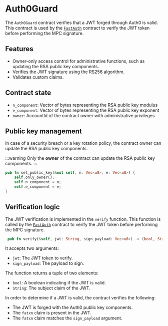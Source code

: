# Auth0Guard

The `Auth0Guard` contract verifies that a JWT forged through Auth0 is valid. This contract is used by the [`FastAuth`](./architecture_contracts_fa.md) contract to verify the JWT token before performing the MPC signature.

## Features

- Owner-only access control for administrative functions, such as updating the RSA public key components.
- Verifies the JWT signature using the RS256 algorithm.
- Validates custom claims.

## Contract state

- `n_component`: Vector of bytes representing the RSA public key modulus
- `e_component`: Vector of bytes representing the RSA public key exponent
- `owner`: AccountId of the contract owner with administrative privileges

## Public key management

In case of a security breach or a key rotation policy, the contract owner can update the RSA public key components.

:::warning
Only the **owner** of the contract can update the RSA public key components.
:::

```rust
pub fn set_public_key(&mut self, n: Vec<u8>, e: Vec<u8>) {
    self.only_owner();
    self.n_component = n;
    self.e_component = e;
}
```

## Verification logic

The JWT verification is implemented in the `verify` function. This function is called by the [`FastAuth`](./architecture_contracts_fa.md) contract to verify the JWT token before performing the MPC signature.

```rust
 pub fn verify(&self, jwt: String, sign_payload: Vec<u8>) -> (bool, String)
```

It accepts two arguments:

- `jwt`: The JWT token to verify.
- `sign_payload`: The payload to sign.

The function returns a tuple of two elements:

- `bool`: A boolean indicating if the JWT is valid.
- `String`: The subject claim of the JWT.

In order to determine if a JWT is valid, the contract verifies the following:

- The JWT is forged with the Auth0 public key components.
- The `fatxn` claim is present in the JWT.
- The `fatxn` claim matches the `sign_payload` argument.
